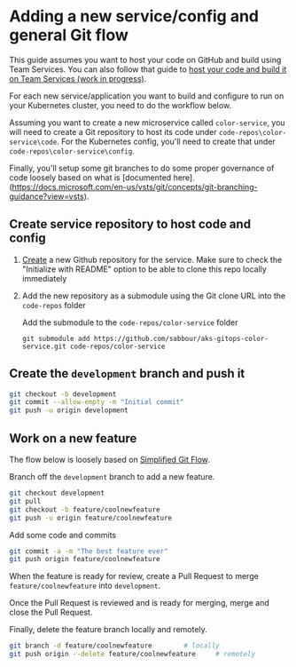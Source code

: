 # Adding a new service/config and general Git flow

This guide assumes you want to host your code on GitHub and build using Team Services. You can also follow that guide to [host your code and build it on Team Services (work in progress)]().

For each new service/application you want to build and configure to run on your Kubernetes cluster, you need to do the workflow below.

Assuming you want to create a new microservice called `color-service`, you will need to create a Git repository to host its code under `code-repos\color-service\code`. For the Kubernetes config, you'll need to create that under `code-repos\color-service\config`.

Finally, you'll setup some git branches to do some proper governance of code loosely based on what is [documented here].(https://docs.microsoft.com/en-us/vsts/git/concepts/git-branching-guidance?view=vsts).

## Create service repository to host code and config

1. [Create](https://github.com/new) a new Github repository for the service. Make sure to check the "Initialize with README" option to be able to clone this repo locally immediately

1. Add the new repository as a submodule using the Git clone URL into the `code-repos` folder

    Add the submodule to the `code-repos/color-service` folder

    ```
    git submodule add https://github.com/sabbour/aks-gitops-color-service.git code-repos/color-service
    ```

## Create the `development` branch and push it

```sh
git checkout -b development
git commit --allow-empty -m "Initial commit"
git push -u origin development
```

## Work on a new feature

The flow below is loosely based on [Simplified Git Flow](https://medium.com/goodtogoat/simplified-git-flow-5dc37ba76ea8).

Branch off the `development` branch to add a new feature.

```sh
git checkout development
git pull
git checkout -b feature/coolnewfeature
git push -u origin feature/coolnewfeature
```

Add some code and commits

```sh
git commit -a -m "The best feature ever"
git push origin feature/coolnewfeature
```

When the feature is ready for review, create a Pull Request to merge `feature/coolnewfeature` into `development`.

Once the Pull Request is reviewed and is ready for merging, merge and close the Pull Request.

Finally, delete the feature branch locally and remotely.

```sh
git branch -d feature/coolnewfeature        # locally
git push origin --delete feature/coolnewfeature     # remotely
```